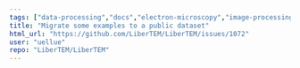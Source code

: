```yaml
---
tags: ["data-processing","docs","electron-microscopy","image-processing","python"]
title: "Migrate some examples to a public dataset"
html_url: "https://github.com/LiberTEM/LiberTEM/issues/1072"
user: "uellue"
repo: "LiberTEM/LiberTEM"
---
```



